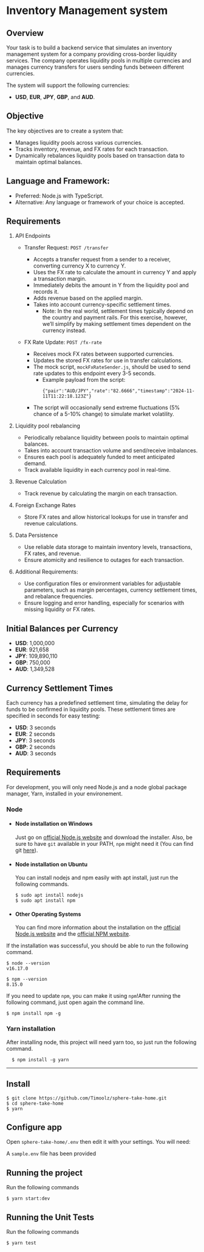 # Inventory Management system

## Overview

Your task is to build a backend service that simulates an inventory management system for a company providing cross-border liquidity services. The company operates liquidity pools in multiple currencies and manages currency transfers for users sending funds between different currencies.

The system will support the following currencies:

- **USD**, **EUR**, **JPY**, **GBP**, and **AUD**.

## Objective

The key objectives are to create a system that:

- Manages liquidity pools across various currencies.
- Tracks inventory, revenue, and FX rates for each transaction.
- Dynamically rebalances liquidity pools based on transaction data to maintain optimal balances.

## Language and Framework:

- Preferred: Node.js with TypeScript.
- Alternative: Any language or framework of your choice is accepted.

## Requirements

1. API Endpoints

   - Transfer Request: `POST /transfer`

     - Accepts a transfer request from a sender to a receiver, converting currency X to currency Y.
     - Uses the FX rate to calculate the amount in currency Y and apply a transaction margin.
     - Immediately debits the amount in Y from the liquidity pool and records it.
     - Adds revenue based on the applied margin.
     - Takes into account currency-specific settlement times.
       - Note: In the real world, settlement times typically depend on the country and payment rails. For this exercise, however, we’ll simplify by making settlement times dependent on the currency instead.

   - FX Rate Update: `POST /fx-rate`
     - Receives mock FX rates between supported currencies.
     - Updates the stored FX rates for use in transfer calculations.
     - The mock script, `mockFxRateSender.js`, should be used to send rate updates to this endpoint every 3-5 seconds.
       - Example payload from the script:
         ```
         {"pair":"AUD/JPY","rate":"82.6666","timestamp":"2024-11-11T11:22:18.123Z"}
         ```
     - The script will occasionally send extreme fluctuations (5% chance of a 5-10% change) to simulate market volatility.

2. Liquidity pool rebalancing

   - Periodically rebalance liquidity between pools to maintain optimal balances.
   - Takes into account transaction volume and send/receive imbalances.
   - Ensures each pool is adequately funded to meet anticipated demand.
   - Track available liquidity in each currency pool in real-time.

3. Revenue Calculation

   - Track revenue by calculating the margin on each transaction.

4. Foreign Exchange Rates

   - Store FX rates and allow historical lookups for use in transfer and revenue calculations.

5. Data Persistence

   - Use reliable data storage to maintain inventory levels, transactions, FX rates, and revenue.
   - Ensure atomicity and resilience to outages for each transaction.

6. Additional Requirements:

   - Use configuration files or environment variables for adjustable parameters, such as margin percentages, currency settlement times, and rebalance frequencies.
   - Ensure logging and error handling, especially for scenarios with missing liquidity or FX rates.

## Initial Balances per Currency

- **USD**: 1,000,000
- **EUR**: 921,658
- **JPY**: 109,890,110
- **GBP**: 750,000
- **AUD**: 1,349,528

## Currency Settlement Times

Each currency has a predefined settlement time, simulating the delay for funds to be confirmed in liquidity pools. These settlement times are specified in seconds for easy testing:

- **USD**: 3 seconds
- **EUR**: 2 seconds
- **JPY**: 3 seconds
- **GBP**: 2 seconds
- **AUD**: 3 seconds


## Requirements

For development, you will only need Node.js and a node global package manager, Yarn, installed in your environement.

### Node

- #### Node installation on Windows

  Just go on [official Node.js website](https://nodejs.org/) and download the installer.
  Also, be sure to have `git` available in your PATH, `npm` might need it (You can find
  git [here](https://git-scm.com/)).

- #### Node installation on Ubuntu

  You can install nodejs and npm easily with apt install, just run the following commands.

      $ sudo apt install nodejs
      $ sudo apt install npm

- #### Other Operating Systems
  You can find more information about the installation on the [official Node.js website](https://nodejs.org/) and
  the [official NPM website](https://npmjs.org/).

If the installation was successful, you should be able to run the following command.

    $ node --version
    v16.17.0

    $ npm --version
    8.15.0

If you need to update `npm`, you can make it using `npm`!After running the following command, just open again the
command line.

    $ npm install npm -g

###

### Yarn installation

After installing node, this project will need yarn too, so just run the following command.

      $ npm install -g yarn

---

## Install

    $ git clone https://github.com/Timoolz/sphere-take-home.git
    $ cd sphere-take-home
    $ yarn 

## Configure app

Open `sphere-take-home/.env` then edit it with your settings. You will need:


A `sample.env` file has been provided

## Running the project

Run the following commands

    $ yarn start:dev


## Running the Unit Tests

Run the following commands

    $ yarn test



